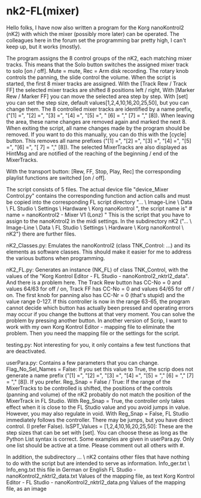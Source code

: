 # nk2-FL(mixer)
Hello folks, I have now also written a program for the Korg nanoKontrol2 (nK2) with which the mixer (possibly more later) can be operated.
The colleagues here in the forum set the programming bar pretty high, I can't keep up, but it works (mostly).

The program assigns the 8 control groups of the nK2, each matching mixer tracks. This means that the Solo button switches the assigned mixer track to solo [on / off].
Mute = mute, Rec = Arm disk recording. The rotary knob controls the panning, the slide control the volume.
When the script is started, the first 8 mixer tracks are assigned. With the [Track Rew / Track FF] the selected mixer tracks are shifted 8 positions left / right,
With [Marker Rew / Marker FF] ​​you can move the selected area step by step. With [set] you can set the step size, default values ​​[1,2,4,10,16,20,25,50], but you can change them. The 8 controlled mixer tracks are identified by a name prefix, ("[1] =", "[2] =", "[3] =", "[4] =", "[5] =", " [6] = "," [7] = "," [8]).
When leaving the area, these name changes are removed again and marked the next 8. When exiting the script, all name changes made by the program should be removed. If you want to do this manually, you can do this with the [cycle] button. This removes all name prefixes ("[1] =", "[2] =", "[3] =", "[4] =", "[5] =", "[6] =", "[ 7] = "," [8]).
The selected MixerTracks are also displayed as HintMsg and are notified of the reaching of the beginning / end of the MixerTracks.

With the transport button: [Rew, FF, Stop, Play, Rec] the corresponding playlist functions are switched [on / off].

The script consists of 5 files. The actual device file "device_Mixer Control.py" contains the corresponding function and action calls and must be copied into the corresponding FL script directory "... \ Image-Line \ Data \ FL Studio \ Settings \ Hardware \ Korg nanoKontrol ", the script name is" # name = nanoKontrol2 - Mixer V1 (Lonz) "
This is the script that you have to assign to the nanoKntrol2 in the midi settings. In the subdirectory nK2 ("... \ Image-Line \ Data \ FL Studio \ Settings \ Hardware \ Korg nanoKontrol \ nK2"} there are further files.

nK2_Classes.py: Emulates the nanoKontrol2 (class TNK_Control: ...) and its elements as software classes. This should make it easier for me to address the various buttons when programming.

nK2_FL.py: Generates an instance (NK_FL) of class TNK_Control, with the values ​​of the "Korg Kontrol Editor - FL Studio - nanoKontrol2_nktrl2_data".
	And there is a problem here. The Track Rew button has CC-No = 0 and values ​​64/63 for off / on, Track FF has CC-No = 0 and values ​​64/65 for off / on. The first knob for panning also has CC-Nr = 0 (that's stupid) and the value range 0-127. If this controller is now in the range 63-65, the program cannot decide which button has actually been pressed and operating errors may occur if you change the buttons at that very moment. You can solve the problem by pressing another button.
	In another version of Scrip, I want to work with my own Korg Kontrol Editor - mapping file to eliminate the problem. Then you need the mapping file or the settings for the script.
	
testing.py: Not interesting for you, it only contains a few test functions that are deactivated.

userPara.py: Contains a few parameters that you can change.
	Flag_No_Sel_Names = False: If you set this value to True, the scrip does not generate a name prefix ("[1] =", "[2] =", "[3] =", "[4] =", "[5] = "," [6] = "," [7] = "," [8]).
		If you prefer.
	Reg_Snap = False / True: If the range of the MixerTracks to be controlled is shifted, the positions of the controls (panning and volume) of the nK2 probably do not match the 	position of the MixerTrack in FL Studio. 
		With Reg_Snap = True, the controller only takes effect when it is close to the FL Studio value and you avoid jumps in value.
		However, you may also regulate in void. With Reg_Snap = False, FL Studio immediately follows the controller.
		There may be jumps, but you have direct control. (I prefer False).
	lsSPT_Values ​​= [1,2,4,10,16,20,25,50]: These are the step sizes that can be set with [set]. You can choose these as long as the Python List syntax is correct.
		Some examples are given in userPara.py. Only one list should be active at a time. Please comment out all others with #.

In addition, the subdirectory ... \ nK2 contains other files that have nothing to do with the script but are intended to serve as information.
	Info_ger.txt \ Info_eng.txt this file in German or English
	FL Studio - nanoKontrol2_nktrl2_data.txt 						Values ​​of the mapping file, as text
	Korg Kontrol Editor - FL Studio - nanoKontrol2_nktrl2_data.png	Values ​​of the mapping file, as an image
